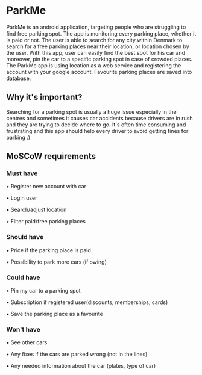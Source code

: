 # ParkMe
ParkMe is an android application, targeting people who are struggling to find free parking spot. The app is monitoring every parking place, whether it is paid or not. The user is able to search for any city within Denmark to search for a free parking places near their location, or location chosen by the user. With this app, user can easily find the best spot for his car and moreover, pin the car to a specific parking spot in case of crowded places. The ParkMe app is using location as a web service and registering the account with your google account. Favourite parking places are saved into database. 
## Why it's important?
Searching for a parking spot is usually a huge issue especially in the centres and sometimes it causes car accidents because drivers are in rush and they are trying to decide where to go. It's often time consuming and frustrating and this app should help every driver to avoid getting fines for parking :) 
## MoSCoW requirements
### Must have
•	Register new account with car

•	Login user

•	Search/adjust location 

•	Filter paid/free parking places
### Should have
•	Price if the parking place is paid

•	Possibility to park more cars (if owing)

### Could have
•	Pin my car to a parking spot

•	Subscription if registered user(discounts, memberships, cards)

•	Save the parking place as a favourite

### Won't have
•	See other cars

•	Any fixes if the cars are parked wrong (not in the lines)

•	Any needed information about the car (plates, type of car)
